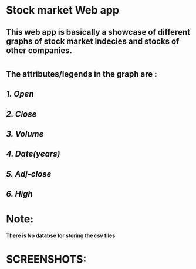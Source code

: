 # Stock market Web app

## This web app is basically a showcase of different graphs of stock market indecies and stocks of other companies.
#
## **The attributes/legends in the graph are :**
## *1. Open*
## *2. Close*
## *3. Volume*
## *4. Date(years)*
## *5. Adj-close*
## *6. High*

# Note:
**There is No databse for storing the csv files**

# SCREENSHOTS:

